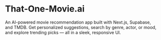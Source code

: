 # That-One-Movie.ai
An AI-powered movie recommendation app built with Next.js, Supabase, and TMDB. Get personalized suggestions, search by genre, actor, or mood, and explore trending picks — all in a sleek, responsive UI.
